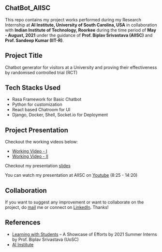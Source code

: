 ## ChatBot_AIISC

This repo contains my project works performed during my Research Internship at **AI Institute, University of South Carolina, USA** in collaboration with **Indian Institute of Technology, Roorkee** during the time period of **May - August, 2021** under the guidance of **Prof. Biplav Srivastava (AIISC)** and **Prof. Sandeep Kumar (IIT-R)**.

## **Project Title**

Chatbot generator for visitors at a University and proving their effectiveness by randomised controlled trial (RCT)

## **Tech Stacks Used**

* Rasa Framework for Basic Chatbot
* Python for customization
* React based Chatroom for UI
* Django, Docker, Shell, Socket.io for Deployment

## **Project Presentation**

Checkout the working videos below:

* [Working Video - I](https://drive.google.com/file/d/141zYLlaJbO_gjhpYHnTCtsWSKw06_Zx0/view?usp=sharing)
* [Working Video - II](https://drive.google.com/file/d/1zlQY8cx8t-D8NoSH0Uh3fTKZMFTf2glj/view?usp=sharing)

Checkout my presentation [slides](https://github.com/rhazra-003/ChatBot_AIISC/blob/main/ChatbotGenerator_Ridam_Slides.pdf)

You can watch my presentation at AIISC on [Youtube](https://www.youtube.com/watch?v=4xU-FKtuYbk) (8:25 - 14:20)

## **Collaboration**

If you want to suggest any improvement or want to collaborate on the project, do [mail](mailto:rhazra0602@gmail.com) me or connect on [LinkedIn](https://www.linkedin.com/in/algoridam003/). Thanks! 


## **References**

* [Learning with Students](https://www.linkedin.com/pulse/learning-students-showcase-efforts-2021-summer-biplav-srivastava/?trackingId=0SxvhysmTye%2FqovAXePHAw%3D%3D) – A Showcase of Efforts by 2021 Summer Interns by Prof. Biplav Srivastava (UoSC)
* [AI Institute](https://aiisc.ai/)

